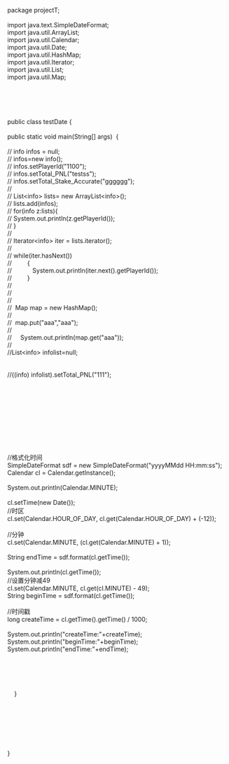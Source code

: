 package projectT;<br />
<br />
import java.text.SimpleDateFormat;<br />
import java.util.ArrayList;<br />
import java.util.Calendar;<br />
import java.util.Date;<br />
import java.util.HashMap;<br />
import java.util.Iterator;<br />
import java.util.List;<br />
import java.util.Map;<br />
<br />
<br />
<br />
<br />
<br />
public class testDate {<br />
<br />
public static void main(String[] args) &nbsp;{<br />
&nbsp; &nbsp; &nbsp; &nbsp;&nbsp;<br />
//		info infos = null;<br />
//		infos=new info();<br />
//		infos.setPlayerId("1100");<br />
//		infos.setTotal_PNL("testss");<br />
//		infos.setTotal_Stake_Accurate("gggggg");<br />
// <br />
//		List&lt;info&gt; lists= new ArrayList&lt;info&gt;();<br />
//		lists.add(infos);<br />
//		for(info z:lists){<br />
//			System.out.println(z.getPlayerId());<br />
//		}<br />
// <br />
//		Iterator&lt;info&gt; iter = lists.iterator();<br />
//		 &nbsp;<br />
//		 while(iter.hasNext()) &nbsp;<br />
// &nbsp; &nbsp; &nbsp; &nbsp; { &nbsp;<br />
// &nbsp; &nbsp; &nbsp; &nbsp; &nbsp; &nbsp;System.out.println(iter.next().getPlayerId()); &nbsp;<br />
// &nbsp; &nbsp; &nbsp; &nbsp; } &nbsp;<br />
// <br />
//		 &nbsp;<br />
//		 &nbsp;<br />
//		 &nbsp;Map map = new HashMap();<br />
//		 &nbsp;<br />
//		 &nbsp;map.put("aaa","aaa");<br />
//		 &nbsp;<br />
//	 &nbsp; &nbsp;	System.out.println(map.get("aaa"));<br />
// <br />
//List&lt;info&gt; infolist=null;<br />
<br />
&nbsp; &nbsp; &nbsp; &nbsp;&nbsp;<br />
//((info) infolist).setTotal_PNL("111");<br />
<br />
<br />
<br />
<br />
<br />
<br />
<br />
<br />
<br />
<br />
//格式化时间<br />
SimpleDateFormat sdf = new SimpleDateFormat("yyyyMMdd HH:mm:ss");<br />
Calendar cl = Calendar.getInstance();<br />
<br />
System.out.println(Calendar.MINUTE);<br />
<br />
cl.setTime(new Date());<br />
//时区<br />
cl.set(Calendar.HOUR_OF_DAY, cl.get(Calendar.HOUR_OF_DAY) + (-12));<br />
<br />
//分钟<br />
cl.set(Calendar.MINUTE, (cl.get(Calendar.MINUTE) + 1));<br />
<br />
String endTime = sdf.format(cl.getTime());<br />
<br />
System.out.println(cl.getTime());<br />
//设置分钟减49<br />
cl.set(Calendar.MINUTE, cl.get(cl.MINUTE) - 49);<br />
String beginTime = sdf.format(cl.getTime());<br />
<br />
//时间戳<br />
long createTime = cl.getTime().getTime() / 1000;<br />
<br />
System.out.println("createTime:"+createTime);<br />
System.out.println("beginTime:"+beginTime);<br />
System.out.println("endTime:"+endTime);<br />
<br />
<br />
<br />
<br />
<br />
&nbsp; &nbsp; }<br />
<br />
<br />
<br />
<br />
<br />
<br />
<br />
}<br />
<div style="white-space:nowrap;">
	<br />
</div>
